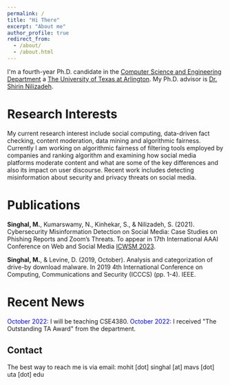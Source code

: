 ```yaml
---
permalink: /
title: "Hi There"
excerpt: "About me"
author_profile: true
redirect_from: 
  - /about/
  - /about.html
---
```


I'm a fourth-year Ph.D. candidate in the [Computer Science and Engineering Department](https://www.uta.edu/academics/schools-colleges/engineering/academics/departments/cse) a [The University of Texas at Arlington](https://www.uta.edu/). My Ph.D. advisor is [Dr. Shirin Nilizadeh](https://www.uta.edu/academics/faculty/profile?username=nilizadehs). 



Research Interests
======
My current research interest include social computing, data-driven fact checking, content moderation, data mining and algorithmic fairness. Currently I am working on algorithmic fairness of filtering tools employed by companies and ranking algorithm and examining how social media platforms moderate content and what are some of the key differences and also its impact on user discourse. Recent work includes detecting misinformation about security and privacy threats on social media. 

Publications
======
**Singhal, M.**, Kumarswamy, N., Kinhekar, S., & Nilizadeh, S. (2021). Cybersecurity Misinformation Detection on Social Media: Case Studies on Phishing Reports and Zoom’s Threats. To appear in 17th International AAAI Conference on Web and Social Media [ICWSM 2023](https://arxiv.org/pdf/2110.12296.pdf).

**Singhal, M.**, & Levine, D. (2019, October). Analysis and categorization of drive-by download malware. In 2019 4th International Conference on Computing, Communications and Security (ICCCS) (pp. 1-4). IEEE.

Recent News
======
<span style="color:blue">October 2022:</span> I will be teaching CSE4380.
<span style="color:blue">October 2022:</span> I received "The Outstanding TA Award" from the department.


Contact
------
The best way to reach me is via email: mohit [dot] singhal [at] mavs [dot] uta [dot] edu
